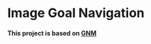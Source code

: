 # Image Goal Navigation
#### This project is based on [GNM](https://sites.google.com/view/drive-any-robot)

